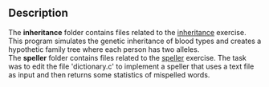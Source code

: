 ## Description
The **inheritance** folder contains files related to the [inheritance](https://cs50.harvard.edu/college/2024/spring/psets/5/inheritance/) exercise. This program simulates the genetic inheritance of blood types and creates a hypothetic family tree where each person has two alleles.\
The **speller** folder contains files related to the [speller](https://cs50.harvard.edu/college/2024/spring/psets/5/speller/) exercise. The task was to edit the file 'dictionary.c' to implement a speller that uses a text file as input and then returns some statistics of mispelled words.
